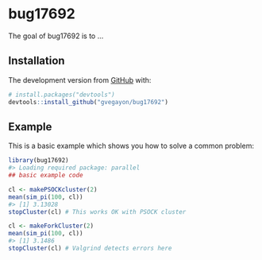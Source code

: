 
<!-- README.md is generated from README.Rmd. Please edit that file -->

# bug17692

<!-- badges: start -->

<!-- badges: end -->

The goal of bug17692 is to …

## Installation

The development version from [GitHub](https://github.com/) with:

``` r
# install.packages("devtools")
devtools::install_github("gvegayon/bug17692")
```

## Example

This is a basic example which shows you how to solve a common problem:

``` r
library(bug17692)
#> Loading required package: parallel
## basic example code

cl <- makePSOCKcluster(2)
mean(sim_pi(100, cl))
#> [1] 3.13028
stopCluster(cl) # This works OK with PSOCK cluster

cl <- makeForkCluster(2)
mean(sim_pi(100, cl))
#> [1] 3.1486
stopCluster(cl) # Valgrind detects errors here
```
